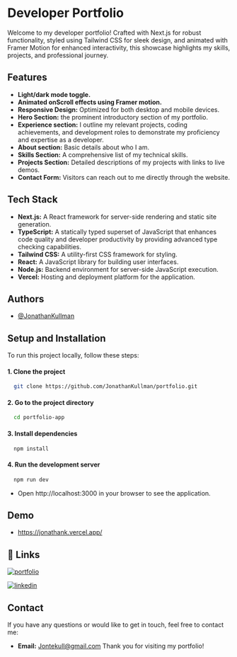
# Developer Portfolio

Welcome to my developer portfolio! Crafted with Next.js for robust functionality, styled using Tailwind CSS for sleek design, and animated with Framer Motion for enhanced interactivity, this showcase highlights my skills, projects, and professional journey.


## Features

- **Light/dark mode toggle.**
- **Animated onScroll effects using Framer motion.**
- **Responsive Design:** Optimized for both desktop and mobile devices.
- **Hero Section:** the prominent introductory section of my portfolio.
- **Experience section:** I outline my relevant projects, coding achievements, and development roles to demonstrate my proficiency and expertise as a developer.
- **About section:** Basic details about who I am.
- **Skills Section:** A comprehensive list of my technical skills.
- **Projects Section:** Detailed descriptions of my projects with links to live demos.
- **Contact Form:** Visitors can reach out to me directly through the website.


## Tech Stack

- **Next.js:** A React framework for server-side rendering and static site generation.
- **TypeScript:** A statically typed superset of JavaScript that enhances code quality and developer productivity by providing advanced type checking capabilities.
- **Tailwind CSS:** A utility-first CSS framework for styling.
- **React:** A JavaScript library for building user interfaces.
- **Node.js:** Backend environment for server-side JavaScript execution.
- **Vercel:** Hosting and deployment platform for the application.




## Authors

- [@JonathanKullman](https://www.linkedin.com/in/jonathankullman/)


## Setup and Installation

To run this project locally, follow these steps:

#### 1. Clone the project

```bash
  git clone https://github.com/JonathanKullman/portfolio.git
```

#### 2. Go to the project directory

```bash
  cd portfolio-app
```

#### 3. Install dependencies

```bash
  npm install
```
#### 4. Run the development server 

```bash
  npm run dev
```

- Open http://localhost:3000 in your browser to see the application.
    
## Demo

- https://jonathank.vercel.app/


## 🔗 Links
[![portfolio](https://img.shields.io/badge/my_portfolio-000?style=for-the-badge&logo=ko-fi&logoColor=white)](https://jonathank.vercel.app/)

[![linkedin](https://img.shields.io/badge/linkedin-0A66C2?style=for-the-badge&logo=linkedin&logoColor=white)](https://www.linkedin.com/in/jonathankullman/)



## Contact


If you have any questions or would like to get in touch, feel free to contact me:

- **Email:** Jontekull@gmail.com
Thank you for visiting my portfolio!

